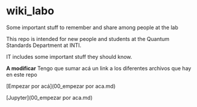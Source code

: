 # wiki_labo
Some important stuff to remember and share among people at the lab


This repo is intended for new people and students at the Quantum Standards Department at INTI. 

IT includes some important stuff they should know.


__A modificar__
Tengo que sumar acá un link a los diferentes archivos que hay en este repo


[Empezar por acá](00_empezar por aca.md)

 [Jupyter](00_empezar por aca.md)
